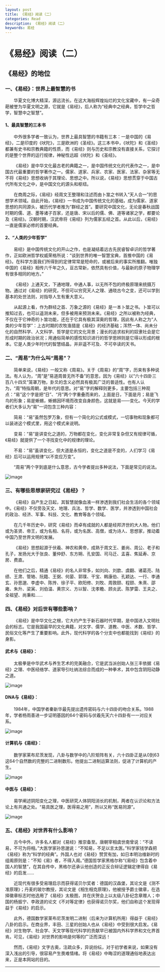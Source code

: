 ```yaml
---
layout: post
title: 《易经》阅读（二）
categories: Read
description: 《易经》阅读（二）
keywords: 易经
---
```


# 《易经》阅读（二）

## 《易经》的地位

### 一、《易经》：世界上最智慧的书

&emsp;&emsp;华夏文化博大精深，源远流长。在这大海般辉煌灿烂的文化宝藏中，有一朵奇葩被誉为华夏文明之源，它就是《易经》，后人称为“经典中之经典，哲学中之哲学，智慧中之智慧”。

#### 1、最具智慧的三本书

&emsp;&emsp;中外很多学者一致认为，世界上最具智慧的书籍有三本：一是中国的《易经》，二是印度的《吠陀》，三是欧洲的《圣经》。这三本书中，《吠陀》和《圣经》都兼有史书和宗教典籍的性质，而《易经》则与历史和宗教没有直接关系，它探讨的是整个世界的运行规律，神秘性远超《吠陀》和《圣经》。

&emsp;&emsp;《易经》是中华文化最古老的典籍之一，是中国传统文化的代表作之一，是中国古代最重要的哲学著作之一。儒家、道家、兵家、农家、医家、法家、杂家等无不将《易经》思想收纳于其理论、思想之中。所以说，《易经》思想贯穿于中国古代所有文化之中，是中国文化的源头和枢纽。

&emsp;&emsp;在商周之际，《易经》经周文王整理和注述而由卜筮之书转入“天人合一”的思想学术领域。自此开始，《易经》一书成为中国传统文化的基础，成为儒家、道家思想的共同源头，被历代学者推为“群经之首”。要研究中国文化，无论是春秋战国时期的儒、道、墨等诸子百家，还是唐、宋以后的儒、佛、道等诸家之学，都要论及《易经》。汉朝时期，汉武帝将《易经》列为儒家五经之首。从此以后，《易经》一直是儒家必修的首要经典。

#### 2、“人类的少年哲学”

&emsp;&emsp;易经》是中国传统文化的开山之作，也是凝结着远古先民睿智卓识的哲学著作，正如欧洲哲学权威荣格所说：“谈到世界的唯一智慧宝典，首推中国的《易经》。在科学方面我们所得到的定律常常是短命的，或被后来的事实所推翻。唯独中国的《易经》相传六千年之久，亘古常新，依然具有价值，与最新的原子物理学有很多相同的地方。”

&emsp;&emsp;《易经》上通天文，下通地理，中通人事，以无所不包的终极原理来统摄万物。通过对《易经》的研究，不但可以穷究天人之理、通晓古今之变，还可以学到基本的处世法则，对指导人生有重大意义。

&emsp;&emsp;从起源上看，作为群经之首、万象之源的《易经》是一本卜筮之书。卜筮可以推知过去，也可以遥测未来，但多被用来预测未来。《易经》之所以被称为经典，不仅在于它神奇的卜筮功能，还在于它具有极其深奥的哲理，因此有人称之为“人类的少年哲学”：上古时期的农牧渔猎是《易经》的经济基础；浑然一体、尚未分化的自然科学、人文科学、哲学是它的文化背景；漫长的追求权利的奴隶社会是它形成时期的政治状况；用通俗简单的感性知识进行的哲学思辨则是它得以形成的根本。它是人类少年时代的智慧结晶，并非遥不可及、不可卒读的天书。

### 二、“周易”为什么叫“周易”？

&emsp;&emsp;简单来说，《易经》一般又称《周易》。关于《周易》的“周”字，历来有多种说法。有人认为，“周”是“易道周普无所不备”的意思，因为《易经》以“六十四卦三百八十四爻”笼罩万物，卦爻的含义必然具有极其广泛的普适性。也有人认为，“周”特指周朝，是年代的意思。对“易”字的解释则更多，主要包括三种观点：“易”这个字是把“日”、“月”两个字重叠而来的，上面是日，下面是月；易是飞鸟的形象；易是蜥蜴，蜥蜴因环境而改变自身颜色，这就是易——变化。今天的学者们大多认为“易”一词包含三种内容：

&emsp;&emsp;简易：“易”虽然包罗万象，但有一个简化的公式或模式，一切事物和现象都可以装进这个模式里，用这个模式来说明。

&emsp;&emsp;变易：“易”是讲变化之道的，万物都在变化，变化非常复杂但又有规律可循，《易经》就提供了一个寻找变化中的规律的理论。

&emsp;&emsp;不易：“易”虽讲变化，但大道是永恒的，变化之道是不变的，人们学习《易经》后可以运用规律“以不变应万变”。

&emsp;&emsp;“周易”两个字到底是什么意思，古今学者提出多种说法，下面是常见的说法。

![image](https://github.com/weakchen007/aiwv.github.io/assets/58799395/76ef5340-565f-4a2f-aa3c-dd2fa8be3934)

### 三、有哪些思想家研究过《易经》？

&emsp;&emsp;《易经》自产生之日起，其智慧就像血液一样渗透到我们社会生活的各个领域中。《易经》不仅旁及天文、地理、兵法、哲学、数学、医学，并渗透到中国社会的政治、经济、军事、科技、文化、教育等各个领域。

&emsp;&emsp;在几千年历史中，研究《易经》而卓有成就的人都是经邦济世的大人物。他们或为圣贤、帝王，或为名相、名将，或为名医、高僧，或为诗人、思想家，推动着中国乃至世界文明的发展。

&emsp;&emsp;《易经》思想起源于伏羲、神农和黄帝，成熟于周文王、姜尚、周公、老子和孔子，发扬光大于张良、董仲舒、东方朔、孔安国、司马迁、孟喜、焦延寿、京房、费直。

&emsp;&emsp;在他们之后，精通《易经》的名人非常多，如刘向、刘歆、虞翻、诸葛亮、陆绩、王肃、管辂、阮籍、王弼、何晏、郭璞、干宝、韩康伯、孔颖达、一行、李通玄、孙思邈、李虚中、陈抟、徐子平、欧阳修、刘牧、周敦颐、程颐、朱熹、邵雍、朱升、梁寅、刘伯温、黄宗义、方以智、沈孝瞻、顾炎武、陈梦雷、王夫之、全祖望、尚秉和……

### 四、《易经》对后世有哪些影响？

&emsp;&emsp;《易经》是中华文化之根，它大约产生于新石器时代早期，是中国进入文明社会的标志。它是我国最早的文化典籍，对文字、儒学、道教、中医、术数、哲学、民俗文化等产生了重要影响。此外，现代科学的各个分支中也都能找到《易经》的身影。

#### 武术与《易经》：

&emsp;&emsp;太极拳是中华武术与养生艺术的完美融合，它是武当派创始人张三丰依据《易经》之理、中医经络学、道家导引吐纳法综合而成的一种拳术，其中包含阴阳动静之道。

![image](https://github.com/weakchen007/aiwv.github.io/assets/58799395/9be5bf29-80fd-4187-9a53-12212e073de8)

#### DNA与《易经》：

&emsp;&emsp;1984年，中国学者秦新华最先提出遗传密码与六十四卦的吻合关系。1988年，学者杨雨善进一步证明基因的64个密码与伏羲先天六十四卦有一一对应关系。

![image](https://github.com/weakchen007/aiwv.github.io/assets/58799395/b3526b02-ec37-4718-a8be-aabc22a56d01)

#### 计算机与《易经》：

&emsp;&emsp;数学家莱布尼茨发现，八卦与数学中的八阶矩阵有关，六十四卦正是从0到63这64个自然数的完整的二进制数形。他提出二进制运算法则，促进了计算机的产生。

![image](https://github.com/weakchen007/aiwv.github.io/assets/58799395/0cebbbbf-1f15-4516-b061-f378ace0dc2d)

#### 中医与《易经》：

&emsp;&emsp;易学阐述阴阳变化之理，中医研究人体阴阳消长的机制，两者在认识论和方法论上有共通之处。“易具医之理，医得易之用”，所以又称“医易同源”。

![image](https://github.com/weakchen007/aiwv.github.io/assets/58799395/3d562716-cfa9-4263-8188-81686cc3a397)

### 五、《易经》对世界有什么影响？

&emsp;&emsp;古今中外，许多名人都对《易经》推崇备至。唐朝宰相虞世南曾说：“不读易，不可为将相。”大医学家孙思邈说：“不知易，不足以言太医。”科学家钱学森把《易经》称为“科学的经典”。外国人也对《易经》赞赏有加，如日本明治维新时的组阁原则是：“不知《易》者，不得入阁。”德国哲学家黑格尔称“《易经》包含着中国人的智慧”，在其自传中，黑格尔还承认他创造的正反合辩证逻辑定律得自《易经》的启发……

&emsp;&emsp;近现代有很多受易理启示而获得诺贝尔奖者：德国的汉森堡，其论文是《测不准原理》；丹麦的玻尔教授，其论文是《相生相克原理》，他被授予爵士徽章，在选择徽章标志时他选用了《易经》太极图，并在庆贺会上以太级八卦纪念章赠人；中国的杨振宁、李政道的论文《不对等定律》也获得诺贝尔奖，他们自称这个发现得益于《易经》的启示。

&emsp;&emsp;此外，德国数学家莱布尼茨发明二进制（后来为计算机所用）得益于《易经》八卦的启示。在商业界，丰田、三星的创始人也从《易经》中受到很大启发。《易经》对生物学、社会学、天文学等现代科学的贡献早已被国内外科学界和文化界首肯。可见，《易经》对世界的影响是何等的广泛而深远！

&emsp;&emsp;然而，《易经》文字古奥，注疏众多，异说纷纭，对于初学者来说，如果没有深入浅出的引导，很容易产生畏难情绪。将《易经》中晦涩的道理通俗地表达出来，正是本网站的目的。

----
